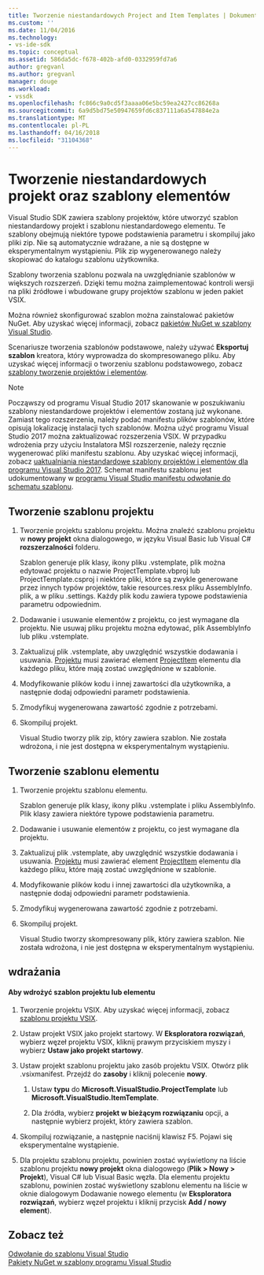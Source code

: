 ```yaml
---
title: Tworzenie niestandardowych Project and Item Templates | Dokumentacja firmy Microsoft
ms.custom: ''
ms.date: 11/04/2016
ms.technology:
- vs-ide-sdk
ms.topic: conceptual
ms.assetid: 586da5dc-f678-402b-afd0-0332959fd7a6
author: gregvanl
ms.author: gregvanl
manager: douge
ms.workload:
- vssdk
ms.openlocfilehash: fc866c9a0cd5f3aaaa06e5bc59ea2427cc86268a
ms.sourcegitcommit: 6a9d5bd75e50947659fd6c837111a6a547884e2a
ms.translationtype: MT
ms.contentlocale: pl-PL
ms.lasthandoff: 04/16/2018
ms.locfileid: "31104368"
---
```

# <a name="creating-custom-project-and-item-templates"></a>Tworzenie niestandardowych projekt oraz szablony elementów

Visual Studio SDK zawiera szablony projektów, które utworzyć szablon niestandardowy projekt i szablonu niestandardowego elementu. Te szablony obejmują niektóre typowe podstawienia parametru i skompiluj jako pliki zip. Nie są automatycznie wdrażane, a nie są dostępne w eksperymentalnym wystąpieniu. Plik zip wygenerowanego należy skopiować do katalogu szablonu użytkownika.
  
Szablony tworzenia szablonu pozwala na uwzględnianie szablonów w większych rozszerzeń. Dzięki temu można zaimplementować kontroli wersji na pliki źródłowe i wbudowane grupy projektów szablonu w jeden pakiet VSIX.  
  
Można również skonfigurować szablon można zainstalować pakietów NuGet. Aby uzyskać więcej informacji, zobacz [pakietów NuGet w szablony Visual Studio](/nuget/visual-studio-extensibility/visual-studio-templates).

Scenariusze tworzenia szablonów podstawowe, należy używać **Eksportuj szablon** kreatora, który wyprowadza do skompresowanego pliku. Aby uzyskać więcej informacji o tworzeniu szablonu podstawowego, zobacz [szablony tworzenie projektów i elementów](../ide/creating-project-and-item-templates.md).  

> [!NOTE]
> Począwszy od programu Visual Studio 2017 skanowanie w poszukiwaniu szablony niestandardowe projektów i elementów zostaną już wykonane. Zamiast tego rozszerzenia, należy podać manifestu plików szablonów, które opisują lokalizację instalacji tych szablonów. Można użyć programu Visual Studio 2017 można zaktualizować rozszerzenia VSIX. W przypadku wdrożenia przy użyciu Instalatora MSI rozszerzenie, należy ręcznie wygenerować pliki manifestu szablonu. Aby uzyskać więcej informacji, zobacz [uaktualniania niestandardowe szablony projektów i elementów dla programu Visual Studio 2017](../extensibility/upgrading-custom-project-and-item-templates-for-visual-studio-2017.md). Schemat manifestu szablonu jest udokumentowany w [programu Visual Studio manifestu odwołanie do schematu szablonu](../extensibility/visual-studio-template-manifest-schema-reference.md).

## <a name="creating-a-project-template"></a>Tworzenie szablonu projektu  
  
1.  Tworzenie projektu szablonu projektu. Można znaleźć szablonu projektu w **nowy projekt** okna dialogowego, w języku Visual Basic lub Visual C# **rozszerzalności** folderu.  
  
     Szablon generuje plik klasy, ikony pliku .vstemplate, plik można edytować projektu o nazwie ProjectTemplate.vbproj lub ProjectTemplate.csproj i niektóre pliki, które są zwykle generowane przez innych typów projektów, takie resources.resx pliku AssemblyInfo. plik, a w pliku .settings. Każdy plik kodu zawiera typowe podstawienia parametru odpowiednim.  
  
2.  Dodawanie i usuwanie elementów z projektu, co jest wymagane dla projektu. Nie usuwaj pliku projektu można edytować, plik AssemblyInfo lub pliku .vstemplate.  
  
3.  Zaktualizuj plik .vstemplate, aby uwzględnić wszystkie dodawania i usuwania. [Projektu](../extensibility/project-element-visual-studio-templates.md) musi zawierać element [ProjectItem](../extensibility/projectitem-element-visual-studio-item-templates.md) elementu dla każdego pliku, które mają zostać uwzględnione w szablonie.  
  
4.  Modyfikowanie plików kodu i innej zawartości dla użytkownika, a następnie dodaj odpowiedni parametr podstawienia.  
  
5.  Zmodyfikuj wygenerowana zawartość zgodnie z potrzebami.  
  
6.  Skompiluj projekt.  
  
     Visual Studio tworzy plik zip, który zawiera szablon. Nie została wdrożona, i nie jest dostępna w eksperymentalnym wystąpieniu.  
  
## <a name="creating-an-item-template"></a>Tworzenie szablonu elementu  
  
1.  Tworzenie projektu szablonu elementu.  
  
     Szablon generuje plik klasy, ikony pliku .vstemplate i pliku AssemblyInfo. Plik klasy zawiera niektóre typowe podstawienia parametru.  
  
2.  Dodawanie i usuwanie elementów z projektu, co jest wymagane dla projektu.  
  
3.  Zaktualizuj plik .vstemplate, aby uwzględnić wszystkie dodawania i usuwania. [Projektu](../extensibility/project-element-visual-studio-templates.md) musi zawierać element [ProjectItem](../extensibility/projectitem-element-visual-studio-item-templates.md) elementu dla każdego pliku, które mają zostać uwzględnione w szablonie.  
  
4.  Modyfikowanie plików kodu i innej zawartości dla użytkownika, a następnie dodaj odpowiedni parametr podstawienia.  
  
5.  Zmodyfikuj wygenerowana zawartość zgodnie z potrzebami.  
  
6.  Skompiluj projekt.  
  
     Visual Studio tworzy skompresowany plik, który zawiera szablon. Nie została wdrożona, i nie jest dostępna w eksperymentalnym wystąpieniu.  
  
## <a name="deployment"></a>wdrażania  
  
#### <a name="to-deploy-the-project-or-item-template"></a>Aby wdrożyć szablon projektu lub elementu  
  
1.  Tworzenie projektu VSIX. Aby uzyskać więcej informacji, zobacz [szablonu projektu VSIX](../extensibility/vsix-project-template.md).  
  
2.  Ustaw projekt VSIX jako projekt startowy. W **Eksploratora rozwiązań**, wybierz węzeł projektu VSIX, kliknij prawym przyciskiem myszy i wybierz **Ustaw jako projekt startowy**.  
  
3.  Ustaw projekt szablonu projektu jako zasób projektu VSIX. Otwórz plik .vsixmanifest. Przejdź do **zasoby** i kliknij polecenie **nowy**.  
  
    1.  Ustaw **typu** do **Microsoft.VisualStudio.ProjectTemplate** lub **Microsoft.VisualStudio.ItemTemplate**.  
  
    2.  Dla źródła, wybierz **projekt w bieżącym rozwiązaniu** opcji, a następnie wybierz projekt, który zawiera szablon.  
  
4.  Skompiluj rozwiązanie, a następnie naciśnij klawisz F5. Pojawi się eksperymentalne wystąpienie.  
  
5.  Dla projektu szablonu projektu, powinien zostać wyświetlony na liście szablonu projektu **nowy projekt** okna dialogowego (**Plik > Nowy > Projekt**), Visual C# lub Visual Basic węzła. Dla elementu projektu szablonu, powinien zostać wyświetlony szablonu elementu na liście w oknie dialogowym Dodawanie nowego elementu (w **Eksploratora rozwiązań**, wybierz węzeł projektu i kliknij przycisk **Add / nowy element**).  
  
## <a name="see-also"></a>Zobacz też

[Odwołanie do szablonu Visual Studio](../ide/visual-studio-template-reference.md)  
[Pakiety NuGet w szablony programu Visual Studio](/nuget/visual-studio-extensibility/visual-studio-templates)